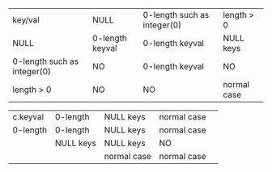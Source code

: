 <table>
<tr><td>key/val</td><td>	NULL</td><td>	0-length such as integer(0)	</td><td>length > 0</td>
</tr><tr><td>NULL</td><td>	0-length keyval</td><td>	0-length keyval</td><td>	NULL keys</td>
</tr><tr><td>0-length such as integer(0)</td><td>	NO	</td><td>0-length keyval</td><td>NO</td>
</tr><tr><td>length > 0</td><td>	NO</td><td>	NO</td><td>	normal case</td>
</tr></table>

<table>
<tr><td>c.keyval</td><td>	0-length</td><td>	NULL keys</td><td>	normal case</td>
</tr><tr><td>0-length</td><td>	0-length</td><td>	NULL keys</td><td>	normal case</td>
</tr><tr><td></td><td>NULL keys</td><td>		NULL keys</td><td>	NO</td>
</tr><tr><td></td><td></td><td>normal case</td><td>			normal case</td><td>
</tr></table>